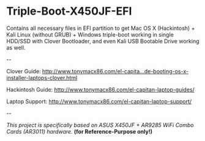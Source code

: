 # Triple-Boot-X450JF-EFI
Contains all necessary files in EFI partition to get Mac OS X (Hackintosh) + Kali Linux (without GRUB) + Windows triple-boot working in single HDD/SSD with Clover Bootloader, and even Kali USB Bootable Drive working as well.

--

Clover Guide: http://www.tonymacx86.com/el-capita...de-booting-os-x-installer-laptops-clover.html

Hackintosh Guide: http://www.tonymacx86.com/el-capitan-laptop-guides/

Laptop Support: http://www.tonymacx86.com/el-capitan-laptop-support/

--

*This project is specifically based on ASUS X450JF + AR9285 WiFi Combo Cards (AR3011) hardware.* **(for Reference-Purpose only!)**

